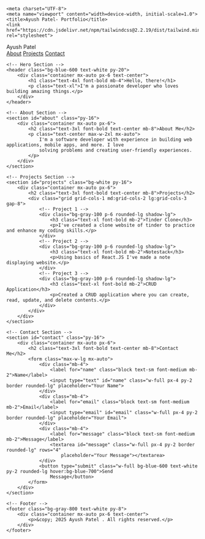 <!DOCTYPE html>
<html lang="en">

<head>

    <meta charset="UTF-8">
    <meta name="viewport" content="width=device-width, initial-scale=1.0">
    <title>Ayush Patel- Portfolio</title>
    <link href="https://cdn.jsdelivr.net/npm/tailwindcss@2.2.19/dist/tailwind.min.css" rel="stylesheet">
</head>

<body class="bg-gray-100 text-gray-800">
    <!-- Navigation -->
    <nav class="bg-white shadow">
        <div class="container mx-auto px-6 py-4">
            <div class="flex justify-between items-center">
                <div class="text-lg font-semibold"> Ayush Patel</div>
                <div class="space-x-4">
                    <a href="#about" class="hover:text-gray-600">About</a>
                    <a href="#projects" class="hover:text-gray-600">Projects</a>
                    <a href="#contact" class="hover:text-gray-600">Contact</a>
                </div>
            </div>
        </div>
    </nav>

    <!-- Hero Section -->
    <header class="bg-blue-600 text-white py-20">
        <div class="container mx-auto px-6 text-center">
            <h1 class="text-4xl font-bold mb-4">Hello, there!</h1>
            <p class="text-xl">I'm a passionate developer who loves building amazing things.</p>
        </div>
    </header>

    <!-- About Section -->
    <section id="about" class="py-16">
        <div class="container mx-auto px-6">
            <h2 class="text-3xl font-bold text-center mb-8">About Me</h2>
            <p class="text-center max-w-2xl mx-auto">
                I'm a software developer with experience in building web applications, mobile apps, and more. I love
                solving problems and creating user-friendly experiences.
            </p>
        </div>
    </section>

    <!-- Projects Section -->
    <section id="projects" class="bg-white py-16">
        <div class="container mx-auto px-6">
            <h2 class="text-3xl font-bold text-center mb-8">Projects</h2>
            <div class="grid grid-cols-1 md:grid-cols-2 lg:grid-cols-3 gap-8">
                <!-- Project 1 -->
                <div class="bg-gray-100 p-6 rounded-lg shadow-lg">
                    <h3 class="text-xl font-bold mb-2">Tinder Clone</h3>
                    <p>I've created a clone website of tinder to practice and enhance my coding skills.</p>
                </div>
                <!-- Project 2 -->
                <div class="bg-gray-100 p-6 rounded-lg shadow-lg">
                    <h3 class="text-xl font-bold mb-2">Notestack</h3>
                    <p>Using basics of React.JS I've made a note displaying website.</p>
                </div>
                <!-- Project 3 -->
                <div class="bg-gray-100 p-6 rounded-lg shadow-lg">
                    <h3 class="text-xl font-bold mb-2">CRUD Application</h3>
                    <p>Created a CRUD application where you can create, read, update, and delete contents.</p>
                </div>
            </div>
        </div>
    </section>

    <!-- Contact Section -->
    <section id="contact" class="py-16">
        <div class="container mx-auto px-6">
            <h2 class="text-3xl font-bold text-center mb-8">Contact Me</h2>
            <form class="max-w-lg mx-auto">
                <div class="mb-4">
                    <label for="name" class="block text-sm font-medium mb-2">Name</label>
                    <input type="text" id="name" class="w-full px-4 py-2 border rounded-lg" placeholder="Your Name">
                </div>
                <div class="mb-4">
                    <label for="email" class="block text-sm font-medium mb-2">Email</label>
                    <input type="email" id="email" class="w-full px-4 py-2 border rounded-lg" placeholder="Your Email">
                </div>
                <div class="mb-4">
                    <label for="message" class="block text-sm font-medium mb-2">Message</label>
                    <textarea id="message" class="w-full px-4 py-2 border rounded-lg" rows="4"
                        placeholder="Your Message"></textarea>
                </div>
                <button type="submit" class="w-full bg-blue-600 text-white py-2 rounded-lg hover:bg-blue-700">Send
                    Message</button>
            </form>
        </div>
    </section>

    <!-- Footer -->
    <footer class="bg-gray-800 text-white py-8">
        <div class="container mx-auto px-6 text-center">
            <p>&copy; 2025 Ayush Patel . All rights reserved.</p>
        </div>
    </footer>
</body>

</html>
